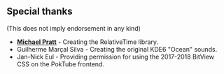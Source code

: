 ## Special thanks

(This does not imply endorsement in any kind)

- [**Michael Pratt**](https://github.com/mpratt) - Creating the RelativeTime library.
- Guilherme Marçal Silva - Creating the original KDE6 "Ocean" sounds.
- Jan-Nick Eul - Providing permission for using the 2017-2018 BitView CSS on the PokTube frontend.